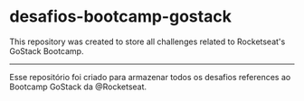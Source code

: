 # desafios-bootcamp-gostack
This repository was created to store all challenges related to Rocketseat's GoStack Bootcamp.<hr>
Esse repositório foi criado para armazenar todos os desafios references ao Bootcamp GoStack da @Rocketseat.
